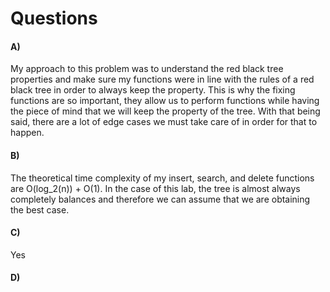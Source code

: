 # Questions

#### A)
My approach to this problem was to understand the red black tree properties and make sure my functions were in line with the rules of a red black tree in order to always keep the property. This is why the fixing functions are so important, they allow us to perform functions while having the piece of mind that we will keep the property of the tree. With that being said, there are a lot of edge cases we must take care of in order for that to happen. 

#### B)
The theoretical time complexity of my insert, search, and delete functions are O(log_2(n)) + O(1). In the case of this lab, the tree is almost always completely balances and therefore we can assume that we are obtaining the best case.

#### C)
Yes

#### D)

